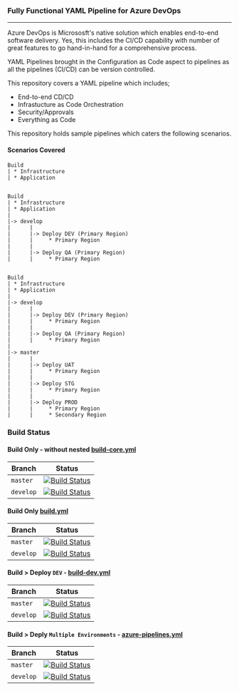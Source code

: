 ### Fully Functional YAML Pipeline for Azure DevOps

---

Azure DevOps is Micrososft's native solution which enables end-to-end software delivery. Yes, this includes the CI/CD capability with number of great features to go hand-in-hand for a comprehensive process.

YAML Pipelines brought in the Configuration as Code aspect to pipelines as all the pipelines (CI/CD) can be version controlled. 

This repository covers a YAML pipeline which includes;

- End-to-end CD/CD
- Infrastucture as Code Orchestration
- Security/Approvals
- Everything as Code

This repository holds sample pipelines which caters the following scenarios. 

#### Scenarios Covered

```
Build 
| * Infrastructure
| * Application


Build 
| * Infrastructure
| * Application
|
|-> develop
|      |
|      |-> Deploy DEV (Primary Region)
|      |     * Primary Region
|      |
|      |-> Deploy QA (Primary Region)
|      |     * Primary Region


Build 
| * Infrastructure
| * Application
|
|-> develop
|      |
|      |-> Deploy DEV (Primary Region)
|      |     * Primary Region
|      |
|      |-> Deploy QA (Primary Region)
|      |     * Primary Region
|
|-> master
|      |
|      |-> Deploy UAT
|      |     * Primary Region
|      |
|      |-> Deploy STG
|      |     * Primary Region
|      |
|      |-> Deploy PROD
|      |     * Primary Region
|      |     * Secondary Region

```

### Build Status

#### Build Only - without nested [build-core.yml](build-core.yml) 

| Branch    |                                                                                               Status                                                                                               |
| --------- | :------------------------------------------------------------------------------------------------------------------------------------------------------------------------------------------------: |
| `master`  |  [![Build Status](https://dev.azure.com/hotbee/Labs/_apis/build/status/Lab-YAML-Build-Only?branchName=master)](https://dev.azure.com/hotbee/Labs/_build/latest?definitionId=23&branchName=master)  |
| `develop` | [![Build Status](https://dev.azure.com/hotbee/Labs/_apis/build/status/Lab-YAML-Build-Only?branchName=develop)](https://dev.azure.com/hotbee/Labs/_build/latest?definitionId=23&branchName=develop) |


#### Build Only [build.yml](build.yml) 

| Branch    |                                                                                               Status                                                                                               |
| --------- | :------------------------------------------------------------------------------------------------------------------------------------------------------------------------------------------------: |
| `master`  |  [![Build Status](https://dev.azure.com/hotbee/Labs/_apis/build/status/Lab-YAML-Build-Only?branchName=master)](https://dev.azure.com/hotbee/Labs/_build/latest?definitionId=23&branchName=master)  |
| `develop` | [![Build Status](https://dev.azure.com/hotbee/Labs/_apis/build/status/Lab-YAML-Build-Only?branchName=develop)](https://dev.azure.com/hotbee/Labs/_build/latest?definitionId=23&branchName=develop) |

#### Build > Deploy `DEV` - [build-dev.yml](build-dev.yml) 

| Branch    |                                                                                                Status                                                                                                |
| --------- | :--------------------------------------------------------------------------------------------------------------------------------------------------------------------------------------------------: |
| `master`  |  [![Build Status](https://dev.azure.com/hotbee/Labs/_apis/build/status/Lab-YAML-Build-Deploy?branchName=master)](https://dev.azure.com/hotbee/Labs/_build/latest?definitionId=22&branchName=master)  |
| `develop` | [![Build Status](https://dev.azure.com/hotbee/Labs/_apis/build/status/Lab-YAML-Build-Deploy?branchName=develop)](https://dev.azure.com/hotbee/Labs/_build/latest?definitionId=22&branchName=develop) |

#### Build > Deply `Multiple Environments` - [azure-pipelines.yml](azure-pipelines.yml) 

| Branch    |                                                                                                     Status                                                                                                      |
| --------- | :-------------------------------------------------------------------------------------------------------------------------------------------------------------------------------------------------------------: |
| `master`  |  [![Build Status](https://dev.azure.com/hotbee/Labs/_apis/build/status/Lab-YAML-Build-Deplo-Multi-Stage?branchName=master)](https://dev.azure.com/hotbee/Labs/_build/latest?definitionId=20&branchName=master)  |
| `develop` | [![Build Status](https://dev.azure.com/hotbee/Labs/_apis/build/status/Lab-YAML-Build-Deplo-Multi-Stage?branchName=develop)](https://dev.azure.com/hotbee/Labs/_build/latest?definitionId=20&branchName=develop) |